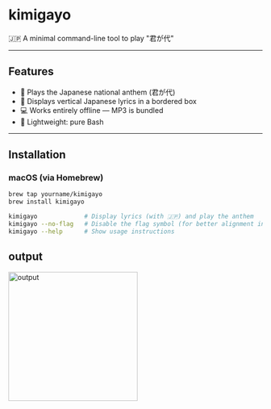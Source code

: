 # kimigayo

🇯🇵 A minimal command-line tool to play "君が代"

---

## Features

- 🎵 Plays the Japanese national anthem (君が代)
- 🧱 Displays vertical Japanese lyrics in a bordered box
- 💻 Works entirely offline — MP3 is bundled
- 🐚 Lightweight: pure Bash

---

## Installation

### macOS (via Homebrew)

```sh
brew tap yourname/kimigayo
brew install kimigayo
```

```sh
kimigayo             # Display lyrics (with 🇯🇵) and play the anthem
kimigayo --no-flag   # Disable the flag symbol (for better alignment in non-monospaced terminals)
kimigayo --help      # Show usage instructions
```

## output
<img width="256" alt="output" src="https://github.com/user-attachments/assets/ae35746f-d646-4fb4-9002-e08febc40070" />
